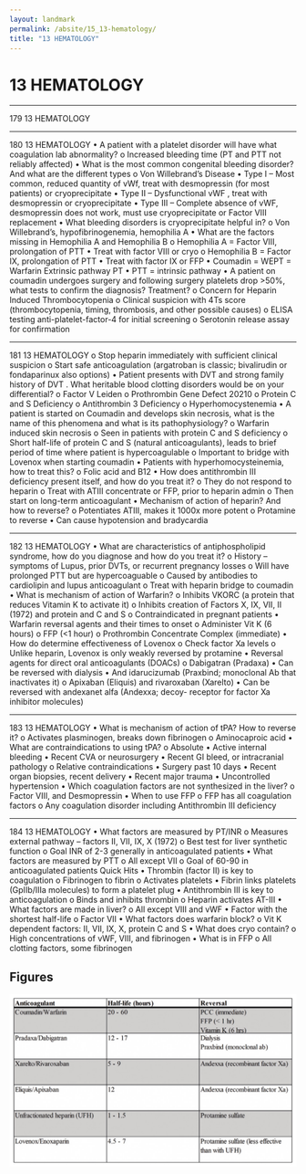 ```yaml
---
layout: landmark
permalink: /absite/15_13-hematology/
title: "13 HEMATOLOGY"
---
```


# 13 HEMATOLOGY




---

<!-- Page 179 -->

179
13 HEMATOLOGY



---

<!-- Page 180 -->

180
13 HEMATOLOGY
•	 A patient with a platelet disorder will have what coagulation lab 
abnormality?
o Increased bleeding time (PT and PTT not reliably affected)
•	 What is the most common congenital bleeding disorder? And 
what are the different types
o Von Willebrand’s Disease
• Type I – Most common, reduced quantity of vWf, treat with 
desmopressin (for most patients) or cryoprecipitate 
• Type II – Dysfunctional vWF , treat with desmopressin or 
cryoprecipitate
• Type III – Complete absence of vWF, desmopressin 
does not work, must use cryoprecipitate or Factor VIII 
replacement
•	 What bleeding disorders is cryoprecipitate helpful in?
o Von Willebrand’s, hypofibrinogenemia, hemophilia A
•	 What are the factors missing in Hemophilia A and Hemophilia 
B
o Hemophilia A = Factor VIII, prolongation of PTT
• Treat with factor VIII or cryo
o Hemophilia B = Factor IX, prolongation of PTT
• Treat with factor IX or FFP
•	 Coumadin = WEPT = Warfarin Extrinsic pathway PT
•	 PTT = intrinsic pathway
•	 A patient on coumadin undergoes surgery and following 
surgery platelets drop >50%, what tests to confirm the 
diagnosis? Treatment?
o Concern for Heparin Induced Thrombocytopenia
o Clinical suspicion with 4Ts score (thrombocytopenia, timing, 
thrombosis, and other possible causes)
o ELISA testing anti-platelet-factor-4 for initial screening
o Serotonin release assay for confirmation



---

<!-- Page 181 -->

181
13 HEMATOLOGY
o Stop heparin immediately with sufficient clinical suspicion
o Start safe anticoagulation (argatroban is classic; bivalirudin 
or fondaparinux also options)
•	 Patient presents with DVT and strong family history of DVT . 
What heritable blood clotting disorders would be on your 
differential?
o Factor V Leiden
o Prothrombin Gene Defect 20210
o Protein C and S Deficiency
o Antithrombin 3 Deficiency
o Hyperhomocystenemia 
•	 A patient is started on Coumadin and develops skin 
necrosis, what is the name of this phenomena and what is its 
pathophysiology?
o Warfarin induced skin necrosis
o Seen in patients with protein C and S deficiency 
o Short half-life of protein C and S (natural anticoagulants), 
leads to brief period of time where patient is hypercoagulable
o Important to bridge with Lovenox when starting coumadin
•	 Patients with hyperhomocysteinemia, how to treat this?
o Folic acid and B12
•	 How does antithrombin III deficiency present itself, and how do 
you treat it?
o They do not respond to heparin
o Treat with ATIII concentrate or FFP, prior to heparin admin
o Then start on long-term anticoagulant
•	 Mechanism of action of heparin? And how to reverse?
o Potentiates ATIII, makes it 1000x more potent
o Protamine to reverse
• Can cause hypotension and bradycardia



---

<!-- Page 182 -->

182
13 HEMATOLOGY
•	 What are characteristics of antiphospholipid syndrome, how do 
you diagnose and how do you treat it?
o History – symptoms of Lupus, prior DVTs, or recurrent 
pregnancy losses
o Will have prolonged PTT but are hypercoaguable
o Caused by antibodies to cardiolipin and lupus anticoagulant
o Treat with heparin bridge to coumadin
•	 What is mechanism of action of Warfarin?
o Inhibits VKORC (a protein that reduces Vitamin K to activate 
it)
o Inhibits creation of Factors X, IX, VII, II (1972) and protein 
and C and S
o Contraindicated in pregnant patients
•	 Warfarin reversal agents and their times to onset
o Administer Vit K (6 hours)
o FFP (<1 hour)
o Prothrombin Concentrate Complex (immediate)
•	 How do determine effectiveness of Lovenox
o Check factor Xa levels
o Unlike heparin, Lovenox is only weakly reversed by 
protamine
•	 Reversal agents for direct oral anticoagulants (DOACs)
o Dabigatran (Pradaxa)
• Can be reversed with dialysis
• And idarucizumab (Praxbind; monoclonal Ab that 
inactivates it)
o Apixaban (Eliquis) and rivaroxaban (Xarelto)
• Can be reversed with andexanet alfa (Andexxa; decoy-
receptor for factor Xa inhibitor molecules)



---

<!-- Page 183 -->

183
13 HEMATOLOGY
•	 What is mechanism of action of tPA? How to reverse it?
o Activates plasminogen, breaks down fibrinogen
o Aminocaproic acid
•	 What are contraindications to using tPA?
o Absolute
• Active internal bleeding
• Recent CVA or neurosurgery
• Recent GI bleed, or intracranial pathology
o Relative contraindications 
• Surgery past 10 days
• Recent organ biopsies, recent delivery
• Recent major trauma
• Uncontrolled hypertension
•	 Which coagulation factors are not synthesized in the liver?
o Factor VIII, and Desmopressin
•	 When to use FFP
o FFP has all coagulation factors
o Any coagulation disorder including Antithrombin III deficiency



---

<!-- Page 184 -->

184
13 HEMATOLOGY
•	 What factors are measured by PT/INR
o Measures external pathway – factors II, VII, IX, X (1972)
o Best test for liver synthetic function
o Goal INR of 2-3 generally in anticoagulated patients
•	 What factors are measured by PTT
o All except VII
o Goal of 60-90 in anticoagulated patients
Quick Hits
•	 Thrombin (factor II) is key to coagulation
o Fibrinogen to fibrin 
o Activates platelets 
•	 Fibrin links platelets (GpIIb/IIIa molecules) to form a platelet 
plug
•	 Antithrombin III is key to anticoagulation
o Binds and inhibits thrombin
o Heparin activates AT-III 
•	 What factors are made in liver?
o All except VIII and vWF
•	 Factor with the shortest half-life 
o Factor VII
•	 What factors does warfarin block?
o Vit K dependent factors: II, VII, IX, X, protein C and S
•	 What does cryo contain?
o High concentrations of vWF, VIII, and fibrinogen
•	 What is in FFP
o All clotting factors, some fibrinogen



## Figures

![Figure from page 183](./images/15_13-hematology_p183_i1.png)

